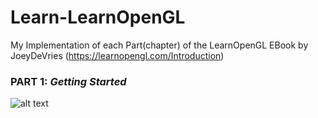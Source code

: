 # Learn-LearnOpenGL
My Implementation of each Part(chapter) of the LearnOpenGL EBook by JoeyDeVries  (https://learnopengl.com/Introduction)


### PART 1: *Getting Started*
![alt text](https://github.com/tic-tacs/Learn-LearnOpenGL/blob/main/DemoGifs/Part1.gif) 
